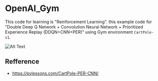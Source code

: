 # OpenAI_Gym
This code for learning is "Reinforcement Learning".
this example code for "Double Deep Q Network + Convolution Neural Network + Prioritized Experience Replay (DDQN+CNN+PER)" using Gym environment `CartPole-v1`.

![Alt Text](https://github.com/CakeNuthep/OpenAI_Gym/blob/master/cartpole/DDQN_CNN_PER/image/CartPole_demo.gif)

## Refference
- https://pylessons.com/CartPole-PER-CNN/